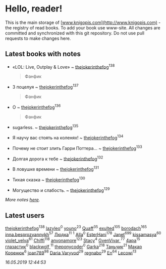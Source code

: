 # Hello, reader!
This is the main storage of [www.knigopis.com](http://www.knigopis.com) - the registry of read books.
To add your book use www-site. All changes are committed and synchronized with this git repository.
Do not use pull requests to make changes here.


## Latest books with notes
* «LOL: Live, Outplay & Love» ~ [thejokerinthefog](users/317/317244423-vkontakte)<sup>138</sup>
    > Фанфик

* 3 поцелуя ~ [thejokerinthefog](users/317/317244423-vkontakte)<sup>137</sup>
    > Фанфик

* О ~ [thejokerinthefog](users/317/317244423-vkontakte)<sup>136</sup>
    > Фанфик

* sugarless. ~ [thejokerinthefog](users/317/317244423-vkontakte)<sup>135</sup>

* Я научу вас стоять на коленях! ~ [thejokerinthefog](users/317/317244423-vkontakte)<sup>134</sup>

* Почему не стоит злить Гарри Поттера... ~ [thejokerinthefog](users/317/317244423-vkontakte)<sup>133</sup>

* Долгая дорога к тебе ~ [thejokerinthefog](users/317/317244423-vkontakte)<sup>132</sup>

* В ловушке времени ~ [thejokerinthefog](users/317/317244423-vkontakte)<sup>131</sup>

* Тихая сказка ~ [thejokerinthefog](users/317/317244423-vkontakte)<sup>130</sup>

* Могущество и слабость. ~ [thejokerinthefog](users/317/317244423-vkontakte)<sup>129</sup>


_More notes [here](latest_books_with_notes.md)._


## Latest users
[thejokerinthefog](users/317/317244423-vkontakte)<sup>138</sup> 
[lazyleo](users/116/116845519572391639637-google)<sup>0</sup> 
[youno](users/302/302928912-vkontakte)<sup>23</sup> 
[Quaff](users/122/12267158-vkontakte)<sup>35</sup> 
[exulted](users/100/100599204551896265722-google)<sup>105</sup> 
[borodach](users/157/15706320-vkontakte)<sup>165</sup> 
[inna.besprozvannykh](users/733/73323849-yandex)<sup>57</sup> 
[Людка](users/111/111038749-vkontakte)<sup>11</sup> 
[](users/114/114792281744850455512-google)<sup>1</sup> 
[Alla](users/103/103352250712959229257-google)<sup>0</sup> 
[EsterHani](users/305/30558181-vkontakte)<sup>178</sup> 
[Janet](users/108/108113656204404967440-google)<sup>699</sup> 
[kissamasya](users/684/68439978-vkontakte)<sup>60</sup> 
[violet_velva](users/116/116961712580551399099-google)<sup>61</sup> 
[Chiffi](users/105/105831994080785626680-google)<sup>118</sup> 
[anvonamore](users/595/5957175-vkontakte)<sup>123</sup> 
[Stacy](users/309/30902475-vkontakte)<sup>4</sup> 
[GvenVivar ](users/158/158266434925901-facebook)<sup>77</sup> 
[4apa](users/117/117392596378069249667-google)<sup>15</sup> 
[глазастик](users/115/115257673890455357280-google)<sup>0</sup> 
[blackwolf ](users/236/236639644-vkontakte)<sup>11</sup> 
[theponycoder](users/195/195144442-vkontakte)<sup>0</sup> 
[Garka](users/115/115753719718250012620-google)<sup>218</sup> 
[Таньчик](users/209/2096581563762610-facebook)<sup>21</sup> 
[Макар Коренюк](users/126/126368737-vkontakte)<sup>6</sup> 
[joan789](users/240/2401650-vkontakte)<sup>98</sup> 
[Daria Varyvod](users/829/829893410524253-facebook)<sup>29</sup> 
[regnabo](users/870/870059322-yandex)<sup>29</sup> 
[En](users/333/333646551-vkontakte)<sup>64</sup> 
[Lecowi](users/521/521873425-vkontakte)<sup>13</sup> 


_16.05.2019 12:44:53_
